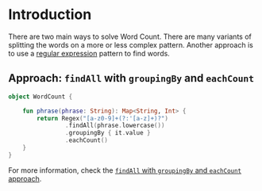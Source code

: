 # Introduction

There are two main ways to solve Word Count.
There are many variants of splitting the words on a more or less complex pattern.
Another approach is to use a [regular expression][regex] pattern to find words.

## Approach: `findAll` with `groupingBy` and `eachCount`

```kotlin
object WordCount {

    fun phrase(phrase: String): Map<String, Int> {
        return Regex("[a-z0-9]+(?:'[a-z]+)?")
                .findAll(phrase.lowercase())
                .groupingBy { it.value }
                .eachCount()
    }
}
```

For more information, check the [`findAll` with `groupingBy` and `eachCount` approach][approach-findAll-groupingby-eachcount].

[approach-findAll-groupingby-eachcount]: https://exercism.org/tracks/kotlin/exercises/word-count/approaches/findAll-groupingby-eachcount
[regex]: https://kotlinlang.org/api/latest/jvm/stdlib/kotlin.text/-regex/
